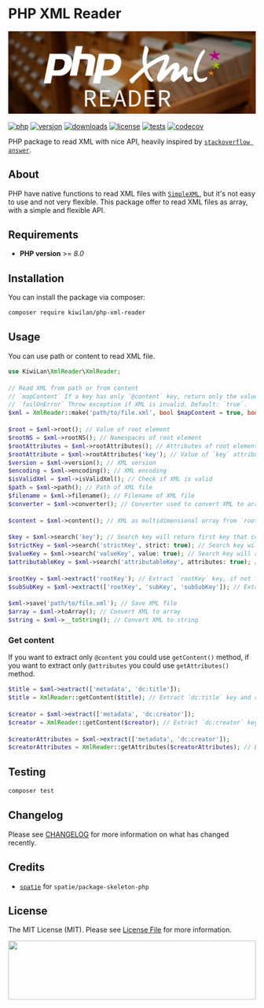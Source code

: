 # PHP XML Reader

![Banner with cards catalog picture in background and PHP XML Reader title](docs/banner.jpg)

[![php][php-version-src]][php-version-href]
[![version][version-src]][version-href]
[![downloads][downloads-src]][downloads-href]
[![license][license-src]][license-href]
[![tests][tests-src]][tests-href]
[![codecov][codecov-src]][codecov-href]

PHP package to read XML with nice API, heavily inspired by [`stackoverflow answer`](https://stackoverflow.com/a/46349713/11008206).

## About

PHP have native functions to read XML files with [`SimpleXML`](https://www.php.net/manual/en/book.simplexml.php), but it's not easy to use and not very flexible. This package offer to read XML files as array, with a simple and flexible API.

## Requirements

-   **PHP version** >= _8.0_

## Installation

You can install the package via composer:

```bash
composer require kiwilan/php-xml-reader
```

## Usage

You can use path or content to read XML file.

```php
use KiwiLan\XmlReader\XmlReader;

// Read XML from path or from content
// `mapContent` If a key has only `@content` key, return only the value of `@content`. Default: `true`.
// `failOnError` Throw exception if XML is invalid. Default: `true`.
$xml = XmlReader::make('path/to/file.xml', bool $mapContent = true, bool $failOnError = true);

$root = $xml->root(); // Value of root element
$rootNS = $xml->rootNS(); // Namespaces of root element
$rootAttributes = $xml->rootAttributes(); // Attributes of root element
$rootAttribute = $xml->rootAttributes('key'); // Value of `key` attribute of root element
$version = $xml->version(); // XML version
$encoding = $xml->encoding(); // XML encoding
$isValidXml = $xml->isValidXml(); // Check if XML is valid
$path = $xml->path(); // Path of XML file
$filename = $xml->filename(); // Filename of XML file
$converter = $xml->converter(); // Converter used to convert XML to array

$content = $xml->content(); // XML as multidimensional array from `root` (safe)

$key = $xml->search('key'); // Search key will return first key that contain `key` (safe)
$strictKey = $xml->search('strictKey', strict: true); // Search key will return first key that is `strictKey` (safe)
$valueKey = $xml->search('valueKey', value: true); // Search key will return first key that contain `valueKey` and return `_value` (safe)
$attributableKey = $xml->search('attributableKey', attributes: true); // Search key will return first key that contain `attributableKey` and return `_attributes` (safe)

$rootKey = $xml->extract('rootKey'); // Extract `rootKey` key, if not found return null (safe)
$subSubKey = $xml->extract(['rootKey', 'subKey', 'subSubKey']); // Extract `rootKey` and `subKey` and `subSubKey` keys (safe)

$xml->save('path/to/file.xml'); // Save XML file
$array = $xml->toArray(); // Convert XML to array
$string = $xml->__toString(); // Convert XML to string
```

### Get content

If you want to extract only `@content` you could use `getContent()` method, if you want to extract only `@attributes` you could use `getAttributes()` method.

```php
$title = $xml->extract(['metadata', 'dc:title']);
$title = XmlReader::getContent($title); // Extract `dc:title` key and return `@content` (safe)

$creator = $xml->extract(['metadata', 'dc:creator']);
$creator = XmlReader::getContent($creator); // Extract `dc:creator` key and return `@content` (safe)

$creatorAttributes = $xml->extract(['metadata', 'dc:creator']);
$creatorAttributes = XmlReader::getAttributes($creatorAttributes); // Extract `dc:creator` key and return `@attributes` (safe)
```

## Testing

```bash
composer test
```

## Changelog

Please see [CHANGELOG](CHANGELOG.md) for more information on what has changed recently.

## Credits

-   [`spatie`](https://github.com/spatie) for `spatie/package-skeleton-php`

## License

The MIT License (MIT). Please see [License File](LICENSE.md) for more information.

[<img src="https://user-images.githubusercontent.com/48261459/201463225-0a5a084e-df15-4b11-b1d2-40fafd3555cf.svg" height="120rem" width="100%" />](https://github.com/kiwilan)

[version-src]: https://img.shields.io/packagist/v/kiwilan/php-xml-reader.svg?style=flat-square&colorA=18181B&colorB=777BB4
[version-href]: https://packagist.org/packages/kiwilan/php-xml-reader
[php-version-src]: https://img.shields.io/static/v1?style=flat-square&label=PHP&message=v8.0&color=777BB4&logo=php&logoColor=ffffff&labelColor=18181b
[php-version-href]: https://www.php.net/
[downloads-src]: https://img.shields.io/packagist/dt/kiwilan/php-xml-reader.svg?style=flat-square&colorA=18181B&colorB=777BB4
[downloads-href]: https://packagist.org/packages/kiwilan/php-xml-reader
[license-src]: https://img.shields.io/github/license/kiwilan/php-xml-reader.svg?style=flat-square&colorA=18181B&colorB=777BB4
[license-href]: https://github.com/kiwilan/php-xml-reader/blob/main/README.md
[tests-src]: https://img.shields.io/github/actions/workflow/status/kiwilan/php-xml-reader/run-tests.yml?branch=main&label=tests&style=flat-square&colorA=18181B
[tests-href]: https://packagist.org/packages/kiwilan/php-xml-reader
[codecov-src]: https://codecov.io/gh/kiwilan/php-xml-reader/branch/main/graph/badge.svg?token=P9XIK2KV9G
[codecov-href]: https://codecov.io/gh/kiwilan/php-xml-reader
